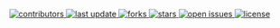 <!-- Badges -->
<p>
  <a href="https://github.com/tutungduong/bookshop-website/graphs/contributors">
    <img src="https://img.shields.io/github/contributors/tutungduong/bookshop-website" alt="contributors" />
  </a>
  <a href="">
    <img src="https://img.shields.io/github/last-commit/tutungduong/bookshop-website" alt="last update" />
  </a>
  <a href="https://github.com/tutungduong/bookshop-website/network/members">
    <img src="https://img.shields.io/github/forks/tutungduong/bookshop-website" alt="forks" />
  </a>
  <a href="https://github.com/tutungduong/bookshop-website/stargazers">
    <img src="https://img.shields.io/github/stars/tutungduong/bookshop-website" alt="stars" />
  </a>
  <a href="https://github.com/tutungduong/bookshop-website/issues/">
    <img src="https://img.shields.io/github/issues/tutungduong/bookshop-website" alt="open issues" />
  </a>
  <a href="https://github.com/tutungduong/bookshop-website/blob/master/LICENSE">
    <img src="https://img.shields.io/github/license/tutungduong/bookshop-website.svg" alt="license" />
  </a>
</p>
